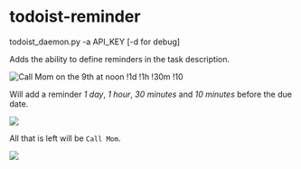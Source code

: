 # todoist-reminder

todoist_daemon.py -a API_KEY [-d for debug]

Adds the ability to define reminders in the task description.

![Call Mom on the 9th at noon !1d !1h !30m !10](https://i.imgur.com/tAWkmTh.png)

Will add a reminder _1 day_, _1 hour_, _30 minutes_ and _10 minutes_ before the due date.

![](https://i.imgur.com/mI1eUPi.png)

All that is left will be `Call Mom`.

![](https://i.imgur.com/YhdLFE9.png)
